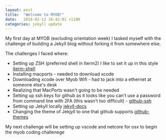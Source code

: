 ```yaml
---
layout: post
title:  "Welcome to MYOB!"
date:   2018-02-12 16:42:01 +1100
categories: jekyll update
---
```


My first day at MYOB (excluding orientation week) I tasked myself with the challenge of building a Jekyll blog without forking it from somewhere else.

The challenges I faced where:
* Setting up ZSH (preferred shell in Iterm2) I like to set it up in this style [iterm-shell]
* Installing macports - needed to download xcode
* Downloading xcode over Myob Wifi - had to jack into a ethernet at someone else's desk
* Realizing that MacPorts wasn't going to be needed
* Setting up ssh keys for github as it looks like you can't use a password from command line with 2FA (this wasn't too difficult) - [github-ssh]
* Setting up Jekyll locally [jekyll-docs]
* Changing the theme of Jekjyll to one that github supports [github-themes]
 

My next challenge will be setting up vscode and netcore for osx to begin the myob coding challenege

[jekyll-docs]: https://jekyllrb.com/docs/home
[iterm-shell]: https://sirmuel.design/my-mac-terminal-setup-4e2f1c1b3189
[github-ssh]: https://help.github.com/articles/connecting-to-github-with-ssh/
[github-themes]: https://pages.github.com/themes/ 
